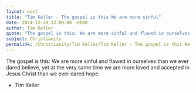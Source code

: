```yaml
---
layout: post
title: "Tim Keller - The gospel is this We are more sinful"
date: 2024-12-28 12:00:00 -0000
author: Tim Keller
quote: "The gospel is this: We are more sinful and flawed in ourselves than we ever dared believe, yet at the very same time we are more loved and accepted in Jesus Christ than we ever dared hope."
subject: Christianity
permalink: /Christianity/Tim Keller/Tim Keller - The gospel is this We are more sinful
---
```


The gospel is this: We are more sinful and flawed in ourselves than we ever dared believe, yet at the very same time we are more loved and accepted in Jesus Christ than we ever dared hope.

- Tim Keller
